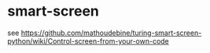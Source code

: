 # smart-screen

see https://github.com/mathoudebine/turing-smart-screen-python/wiki/Control-screen-from-your-own-code

